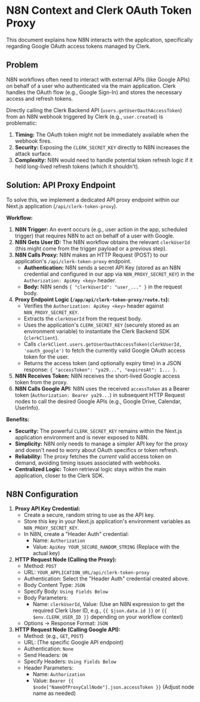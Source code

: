 # N8N Context and Clerk OAuth Token Proxy

This document explains how N8N interacts with the application, specifically regarding Google OAuth access tokens managed by Clerk.

## Problem

N8N workflows often need to interact with external APIs (like Google APIs) on behalf of a user who authenticated via the main application.
Clerk handles the OAuth flow (e.g., Google Sign-In) and stores the necessary access and refresh tokens.

Directly calling the Clerk Backend API (`users.getUserOauthAccessToken`) from an N8N webhook triggered by Clerk (e.g., `user.created`) is problematic:

1.  **Timing:** The OAuth token might not be immediately available when the webhook fires.
2.  **Security:** Exposing the `CLERK_SECRET_KEY` directly to N8N increases the attack surface.
3.  **Complexity:** N8N would need to handle potential token refresh logic if it held long-lived refresh tokens (which it shouldn't).

## Solution: API Proxy Endpoint

To solve this, we implement a dedicated API proxy endpoint within our Next.js application (`/api/clerk-token-proxy`).

**Workflow:**

1.  **N8N Trigger:** An event occurs (e.g., user action in the app, scheduled trigger) that requires N8N to act on behalf of a user with Google.
2.  **N8N Gets User ID:** The N8N workflow obtains the relevant `clerkUserId` (this might come from the trigger payload or a previous step).
3.  **N8N Calls Proxy:** N8N makes an HTTP Request (POST) to our application's `/api/clerk-token-proxy` endpoint.
    *   **Authentication:** N8N sends a secret API Key (stored as an N8N credential and configured in our app via `N8N_PROXY_SECRET_KEY`) in the `Authorization: ApiKey <key>` header.
    *   **Body:** N8N sends `{ "clerkUserId": "user_..." }` in the request body.
4.  **Proxy Endpoint Logic (`/app/api/clerk-token-proxy/route.ts`):**
    *   Verifies the `Authorization: ApiKey <key>` header against `N8N_PROXY_SECRET_KEY`.
    *   Extracts the `clerkUserId` from the request body.
    *   Uses the application's `CLERK_SECRET_KEY` (securely stored as an environment variable) to instantiate the Clerk Backend SDK (`clerkClient`).
    *   Calls `clerkClient.users.getUserOauthAccessToken(clerkUserId, 'oauth_google')` to fetch the currently valid Google OAuth access token for the user.
    *   Returns the access token (and optionally expiry time) in a JSON response: `{ "accessToken": "ya29...", "expiresAt": 1... }`.
5.  **N8N Receives Token:** N8N receives the short-lived Google access token from the proxy.
6.  **N8N Calls Google API:** N8N uses the received `accessToken` as a Bearer token (`Authorization: Bearer ya29...`) in subsequent HTTP Request nodes to call the desired Google APIs (e.g., Google Drive, Calendar, UserInfo).

**Benefits:**

*   **Security:** The powerful `CLERK_SECRET_KEY` remains within the Next.js application environment and is never exposed to N8N.
*   **Simplicity:** N8N only needs to manage a simpler API key for the proxy and doesn't need to worry about OAuth specifics or token refresh.
*   **Reliability:** The proxy fetches the *current* valid access token on demand, avoiding timing issues associated with webhooks.
*   **Centralized Logic:** Token retrieval logic stays within the main application, closer to the Clerk SDK.

## N8N Configuration

1.  **Proxy API Key Credential:**
    *   Create a secure, random string to use as the API key.
    *   Store this key in your Next.js application's environment variables as `N8N_PROXY_SECRET_KEY`.
    *   In N8N, create a "Header Auth" credential:
        *   Name: `Authorization`
        *   Value: `ApiKey YOUR_SECURE_RANDOM_STRING` (Replace with the actual key)
2.  **HTTP Request Node (Calling the Proxy):**
    *   Method: `POST`
    *   URL: `YOUR_APPLICATION_URL/api/clerk-token-proxy`
    *   Authentication: Select the "Header Auth" credential created above.
    *   Body Content Type: `JSON`
    *   Specify Body: `Using Fields Below`
    *   Body Parameters:
        *   Name: `clerkUserId`, Value: (Use an N8N expression to get the required Clerk User ID, e.g., `{{ $json.data.id }}` or `{{ $env.CLERK_USER_ID }}` depending on your workflow context)
    *   Options -> Response Format: `JSON`
3.  **HTTP Request Node (Calling Google API):**
    *   Method: (e.g., `GET`, `POST`)
    *   URL: (The specific Google API endpoint)
    *   Authentication: `None`
    *   Send Headers: `ON`
    *   Specify Headers: `Using Fields Below`
    *   Header Parameters:
        *   Name: `Authorization`
        *   Value: `Bearer {{ $node["NameOfProxyCallNode"].json.accessToken }}` (Adjust node name as needed) 